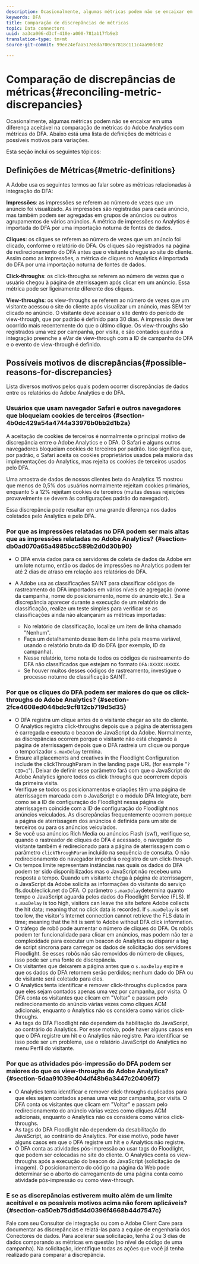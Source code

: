 ```yaml
---
description: Ocasionalmente, algumas métricas podem não se encaixar em uma diferença aceitável na comparação de métricas do Adobe Analytics com métricas do DFA. Abaixo está uma lista de definições de métricas e possíveis motivos para variações.
keywords: DFA
title: Comparação de discrepâncias de métricas
topic: Data connectors
uuid: aa3ca006-d3cf-410e-a000-781ab17fb9e3
translation-type: tm+mt
source-git-commit: 99ee24efaa517e8da700c67818c111c4aa90dc02

---
```



# Comparação de discrepâncias de métricas{#reconciling-metric-discrepancies}

Ocasionalmente, algumas métricas podem não se encaixar em uma diferença aceitável na comparação de métricas do Adobe Analytics com métricas do DFA. Abaixo está uma lista de definições de métricas e possíveis motivos para variações.

Esta seção inclui os seguintes tópicos:

## Definições de Métricas{#metric-definitions}

A Adobe usa os seguintes termos ao falar sobre as métricas relacionadas à integração do DFA:

**Impressões**: as impressões se referem ao número de vezes que um anúncio foi visualizado. As impressões são registradas para cada anúncio, mas também podem ser agregadas em grupos de anúncios ou outros agrupamentos de vários anúncios. A métrica de impressões no Analytics é importada do DFA por uma importação noturna de fontes de dados.

**Cliques**: os cliques se referem ao número de vezes que um anúncio foi clicado, conforme o relatório do DFA. Os cliques são registrados na página de redirecionamento do DFA antes que o visitante chegue ao site do cliente. Assim como as impressões, a métrica de cliques no Analytics é importada do DFA por uma importação noturna de fontes de dados.

**Click-throughs**: os click-throughs se referem ao número de vezes que o usuário chegou à página de aterrissagem após clicar em um anúncio. Essa métrica pode ser ligeiramente diferente dos cliques.

**View-throughs**: os view-throughs se referem ao número de vezes que um visitante acessou o site do cliente após visualizar um anúncio, mas SEM ter clicado no anúncio. O visitante deve acessar o site dentro do período de view-through, que por padrão é definido para 30 dias. A impressão deve ter ocorrido mais recentemente do que o último clique. Os view-throughs são registrados uma vez por campanha, por visita, e são contados quando a integração preenche a eVar de view-through com a ID de campanha do DFA e o evento de view-through é definido.

## Possíveis motivos de discrepâncias{#possible-reasons-for-discrepancies}

Lista diversos motivos pelos quais podem ocorrer discrepâncias de dados entre os relatórios do Adobe Analytics e do DFA.

### Usuários que usam navegador Safari e outros navegadores que bloqueiam cookies de terceiros {#section-4b0dc429a54a4744a33976b0bb2d1b2a}

A aceitação de cookies de terceiros é normalmente o principal motivo de discrepância entre o Adobe Analytics e o DFA. O Safari e alguns outros navegadores bloqueiam cookies de terceiros por padrão. Isso significa que, por padrão, o Safari aceita os cookies proprietários usados pela maioria das implementações do Analytics, mas rejeita os cookies de terceiros usados pelo DFA.

Uma amostra de dados de nossos clientes beta do Analytics 15 mostrou que menos de 0,5% dos usuários normalmente rejeitam cookies primários, enquanto 5 a 12% rejeitam cookies de terceiros (muitas dessas rejeições provavelmente se devem às configurações padrão do navegador).

Essa discrepância pode resultar em uma grande diferença nos dados coletados pelo Analytics e pelo DFA.

### Por que as impressões relatadas no DFA podem ser mais altas que as impressões relatadas no Adobe Analytics? {#section-db0ad070a65a4985bcc589b2d0d30b90}

* O DFA envia dados para os servidores de coleta de dados da Adobe em um lote noturno, então os dados de impressões no Analytics podem ter até 2 dias de atraso em relação aos relatórios do DFA.
* A Adobe usa as classificações SAINT para classificar códigos de rastreamento do DFA importados em vários níveis de agregação (nome da campanha, nome do posicionamento, nome do anúncio etc.). Se a discrepância aparecer durante a execução de um relatório de classificação, realize um teste simples para verificar se as classificações ainda não alcançaram as métricas importadas:

   * No relatório de classificação, localize um item de linha chamado "Nenhum".
   * Faça um detalhamento desse item de linha pela mesma variável, usando o relatório bruto da ID do DFA (por exemplo, ID da campanha).
   * Nesse relatório, tome nota de todos os códigos de rastreamento do DFA não classificados que estejam no formato `DFA:XXXXX:XXXXX`.
   * Se houver muitos desses códigos de rastreamento, investigue o processo noturno de classificação SAINT.

### Por que os cliques do DFA podem ser maiores do que os click-throughs do Adobe Analytics? {#section-2fce4608ed044bdc9cf812cb719d5d35}

* O DFA registra um clique antes de o visitante chegar ao site do cliente. O Analytics registra click-throughs depois que a página de aterrissagem é carregada e executa o beacon de JavaScript da Adobe. Normalmente, as discrepâncias ocorrem porque o visitante não está chegando à página de aterrissagem depois que o DFA rastreia um clique ou porque o temporizador `s.maxDelay` termina.
* Ensure all placements and creatives in the Floodlight Configuration include the clickThroughParam in the landing page URL (for example "`?CID=1`"). Deixar de definir esse parâmetro fará com que o JavaScript do Adobe Analytics ignore todos os click-throughs que ocorrerem depois da primeira visita.
* Verifique se todos os posicionamentos e criações têm uma página de aterrissagem marcada com o JavaScript e o módulo DFA Integrate, bem como se a ID de configuração do Floodlight nessa página de aterrissagem coincide com a ID de configuração do Floodlight nos anúncios veiculados. As discrepâncias frequentemente ocorrem porque a página de aterrissagem dos anúncios é definida para um site de terceiros ou para os anúncios veiculados.
* Se você usa anúncios Rich Media ou anúncios Flash (swf), verifique se, quando o rastreador de cliques do DFA é acessado, o navegador do visitante também é redirecionado para a página de aterrissagem com o parâmetro `clickThroughParam` incluído na sequência de consulta. O não redirecionamento do navegador impedirá o registro de um click-through.
* Os tempos limite representam instâncias nas quais os dados do DFA podem ter sido disponibilizados mas o JavaScript não recebeu uma resposta a tempo. Quando um visitante chega à página de aterrissagem, o JavaScript da Adobe solicita as informações do visitante do serviço fls.doubleclick.net do DFA. O parâmetro `s.maxDelay`determina quanto tempo o JavaScript aguarda pelos dados do Floodlight Service (FLS). If `s.maxDelay` is too high, visitors can leave the site before Adobe collects the hit data; meaning that no click data is recorded. If `s.maxDelay` is set too low, the visitor's Internet connection cannot retrieve the FLS data in time; meaning that the hit is sent to Adobe without DFA click information.
* O tráfego de robô pode aumentar o número de cliques do DFA. Os robôs podem ter funcionalidade para clicar em anúncios, mas podem não ter a complexidade para executar um beacon do Analytics ou disparar a tag de script síncrona para carregar os dados de solicitação dos servidores Floodlight. Se esses robôs não são removidos do número de cliques, isso pode ser uma fonte de discrepância.
* Os visitantes que deixarem a página antes que o `s.maxDelay` expire e que os dados do DFA retornem serão perdidos; nenhum dado do DFA ou de visitante será coletado para eles.
* O Analytics tenta identificar e remover click-throughs duplicados para que eles sejam contados apenas uma vez por campanha, por visita. O DFA conta os visitantes que clicam em "Voltar" e passam pelo redirecionamento do anúncio várias vezes como cliques ACM adicionais, enquanto o Analytics não os considera como vários click-throughs.
* As tags do DFA Floodlight não dependem da habilitação do JavaScript, ao contrário do Analytics. Por esse motivo, pode haver alguns casos em que o DFA registre um hit e o Analytics não registre. Para identificar se isso pode ser um problema, use o relatório JavaScript do Analytics no menu Perfil do visitante.

### Por que as atividades pós-impressão do DFA podem ser maiores do que os view-throughs do Adobe Analytics? {#section-5daa91039c404df48b6a3447c20406f7}

* O Analytics tenta identificar e remover click-throughs duplicados para que eles sejam contados apenas uma vez por campanha, por visita. O DFA conta os visitantes que clicam em "Voltar" e passam pelo redirecionamento do anúncio várias vezes como cliques ACM adicionais, enquanto o Analytics não os considera como vários click-throughs.
* As tags do DFA Floodlight não dependem da desabilitação do JavaScript, ao contrário do Analytics. Por esse motivo, pode haver alguns casos em que o DFA registre um hit e o Analytics não registre. 
* O DFA conta as atividades pós-impressão ao usar tags do Floodlight, que podem ser colocadas no site do cliente. O Analytics conta os view-throughs após a execução do beacon do JavaScript (solicitação de imagem). O posicionamento do código na página da Web pode determinar se o aborto do carregamento de uma página conta como atividade pós-impressão ou como view-through.

### E se as discrepâncias estiverem muito além de um limite aceitável e os possíveis motivos acima não forem aplicáveis? {#section-ca50eb75dd5d4d0396f4668b44d7547c}

Fale com seu Consultor de integração ou com o Adobe Client Care para documentar as discrepâncias e relatá-las para a equipe de engenharia dos Conectores de dados. Para acelerar sua solicitação, tenha 2 ou 3 dias de dados comparando as métricas em questão (no nível de código de uma campanha). Na solicitação, identifique todas as ações que você já tenha realizado para comparar a discrepância.
